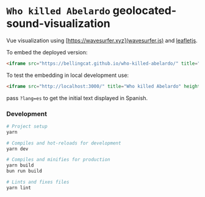 # `Who killed Abelardo` geolocated-sound-visualization

Vue visualization using [https://wavesurfer.xyz](wavesurfer.js) and [leafletjs](https://leafletjs.com/).

To embed the deployed version:
```html
<iframe src="https://bellingcat.github.io/who-killed-abelardo/" title="Who killed Abelardo" height="500" width="100%" allow="fullscreen;"></iframe>
```

To test the embedding in local development use:
```html
<iframe src="http://localhost:3000/" title="Who killed Abelardo" height="500" width="100%" allow="fullscreen; clipboard-write; "></iframe>
```

pass `?lang=es` to get the initial text displayed in Spanish.


### Development

```bash
# Project setup
yarn

# Compiles and hot-reloads for development
yarn dev

# Compiles and minifies for production
yarn build
bun run build

# Lints and fixes files
yarn lint
```